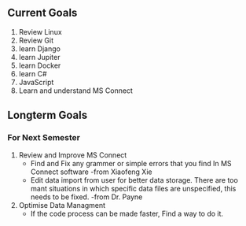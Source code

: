 ## Current Goals
  1. Review Linux
  2. Review Git
  3. learn Django
  4. learn Jupiter
  5. learn Docker
  6. learn C#
  7. JavaScript
  8. Learn and understand MS Connect

## Longterm Goals
  ### For Next Semester
  1. Review and Improve MS Connect
     - Find and Fix any grammer or simple errors that you find In MS Connect software -from Xiaofeng Xie
     - Edit data import from user for better data storage. There are too mant situations in which specific data files are unspecified, this needs to be fixed. -from Dr. Payne
  2. Optimise Data Managment
     - If the code process can be made faster, Find a way to do it.
